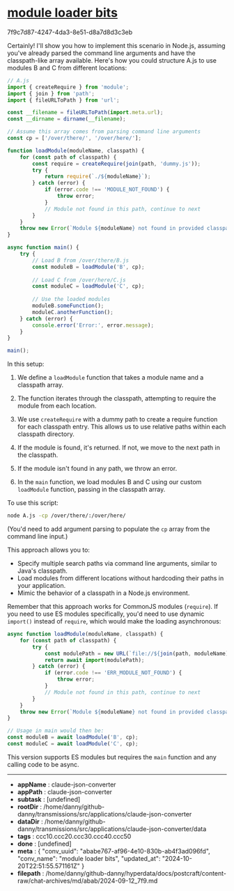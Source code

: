 # [module loader bits](https://claude.ai/chat/ababe767-af96-4e10-830b-ab4f3ad096fd)

7f9c7d87-4247-4da3-8e51-d8a7d8d3c3eb

 Certainly! I'll show you how to implement this scenario in Node.js, assuming you've already parsed the command line arguments and have the classpath-like array available. Here's how you could structure A.js to use modules B and C from different locations:

```javascript
// A.js
import { createRequire } from 'module';
import { join } from 'path';
import { fileURLToPath } from 'url';

const __filename = fileURLToPath(import.meta.url);
const __dirname = dirname(__filename);

// Assume this array comes from parsing command line arguments
const cp = ['/over/there/', '/over/here/'];

function loadModule(moduleName, classpath) {
    for (const path of classpath) {
        const require = createRequire(join(path, 'dummy.js'));
        try {
            return require(`./${moduleName}`);
        } catch (error) {
            if (error.code !== 'MODULE_NOT_FOUND') {
                throw error;
            }
            // Module not found in this path, continue to next
        }
    }
    throw new Error(`Module ${moduleName} not found in provided classpath`);
}

async function main() {
    try {
        // Load B from /over/there/B.js
        const moduleB = loadModule('B', cp);
        
        // Load C from /over/here/C.js
        const moduleC = loadModule('C', cp);
        
        // Use the loaded modules
        moduleB.someFunction();
        moduleC.anotherFunction();
    } catch (error) {
        console.error('Error:', error.message);
    }
}

main();
```

In this setup:

1. We define a `loadModule` function that takes a module name and a classpath array.

2. The function iterates through the classpath, attempting to require the module from each location.

3. We use `createRequire` with a dummy path to create a require function for each classpath entry. This allows us to use relative paths within each classpath directory.

4. If the module is found, it's returned. If not, we move to the next path in the classpath.

5. If the module isn't found in any path, we throw an error.

6. In the `main` function, we load modules B and C using our custom `loadModule` function, passing in the classpath array.

To use this script:

```bash
node A.js -cp /over/there/:/over/here/
```

(You'd need to add argument parsing to populate the `cp` array from the command line input.)

This approach allows you to:

- Specify multiple search paths via command line arguments, similar to Java's classpath.
- Load modules from different locations without hardcoding their paths in your application.
- Mimic the behavior of a classpath in a Node.js environment.

Remember that this approach works for CommonJS modules (`require`). If you need to use ES modules specifically, you'd need to use dynamic `import()` instead of `require`, which would make the loading asynchronous:

```javascript
async function loadModule(moduleName, classpath) {
    for (const path of classpath) {
        try {
            const modulePath = new URL(`file://${join(path, moduleName)}.js`).href;
            return await import(modulePath);
        } catch (error) {
            if (error.code !== 'ERR_MODULE_NOT_FOUND') {
                throw error;
            }
            // Module not found in this path, continue to next
        }
    }
    throw new Error(`Module ${moduleName} not found in provided classpath`);
}

// Usage in main would then be:
const moduleB = await loadModule('B', cp);
const moduleC = await loadModule('C', cp);
```

This version supports ES modules but requires the `main` function and any calling code to be async.

---

* **appName** : claude-json-converter
* **appPath** : claude-json-converter
* **subtask** : [undefined]
* **rootDir** : /home/danny/github-danny/transmissions/src/applications/claude-json-converter
* **dataDir** : /home/danny/github-danny/transmissions/src/applications/claude-json-converter/data
* **tags** : ccc10.ccc20.ccc30.ccc40.ccc50
* **done** : [undefined]
* **meta** : {
  "conv_uuid": "ababe767-af96-4e10-830b-ab4f3ad096fd",
  "conv_name": "module loader bits",
  "updated_at": "2024-10-20T22:51:55.571161Z"
}
* **filepath** : /home/danny/github-danny/hyperdata/docs/postcraft/content-raw/chat-archives/md/abab/2024-09-12_7f9.md